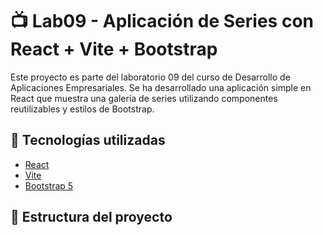 # 📺 Lab09 - Aplicación de Series con React + Vite + Bootstrap

Este proyecto es parte del laboratorio 09 del curso de Desarrollo de Aplicaciones Empresariales. Se ha desarrollado una aplicación simple en React que muestra una galería de series utilizando componentes reutilizables y estilos de Bootstrap.

## 🚀 Tecnologías utilizadas

- [React](https://reactjs.org/)
- [Vite](https://vitejs.dev/)
- [Bootstrap 5](https://getbootstrap.com/)

## 📁 Estructura del proyecto
